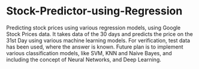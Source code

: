 # Stock-Predictor-using-Regression

Predicting stock prices using various regression models, using Google Stock Prices data. It takes data of the 30 days and predicts the price on the 31st Day using various machine learning models. For verification, test data has been used, where the answer is known.
Future plan is to implement various classification models, like SVM, KNN and Naive Bayes, and including the concept of Neural Networks, and Deep Learning.
